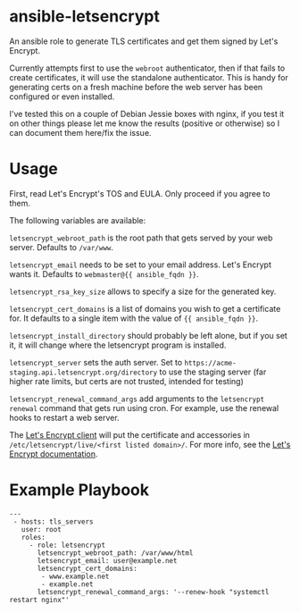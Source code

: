 # ansible-letsencrypt
An ansible role to generate TLS certificates and get them signed by Let's Encrypt.

Currently attempts first to use the `webroot` authenticator, then if that fails to create certificates,
it will use the standalone authenticator. This is handy for generating certs on a fresh machine before
the web server has been configured or even installed.

I've tested this on a couple of Debian Jessie boxes with nginx, if you test it on other things please let me know
the results (positive or otherwise) so I can document them here/fix the issue.

# Usage
First, read Let's Encrypt's TOS and EULA. Only proceed if you agree to them.

The following variables are available:

`letsencrypt_webroot_path` is the root path that gets served by your web server. Defaults to `/var/www`.

`letsencrypt_email` needs to be set to your email address. Let's Encrypt wants it. Defaults to `webmaster@{{ ansible_fqdn }}`.

`letsencrypt_rsa_key_size` allows to specify a size for the generated key.

`letsencrypt_cert_domains` is a list of domains you wish to get a certificate for. It defaults to a single item with the value of `{{ ansible_fqdn }}`.

`letsencrypt_install_directory` should probably be left alone, but if you set it, it will change where the letsencrypt program is installed.

`letsencrypt_server` sets the auth server. Set to `https://acme-staging.api.letsencrypt.org/directory` to use the staging server (far higher rate limits, but certs are not trusted, intended for testing)

`letsencrypt_renewal_command_args` add arguments to the `letsencrypt renewal` command that gets run using cron.  For example, use the renewal hooks to restart a web server.

The [Let's Encrypt client](https://github.com/letsencrypt/letsencrypt) will put the certificate and accessories in `/etc/letsencrypt/live/<first listed domain>/`. For more info, see the [Let's Encrypt documentation](https://letsencrypt.readthedocs.org/en/latest/using.html#where-are-my-certificates).

# Example Playbook
```
---
 - hosts: tls_servers
   user: root
   roles:
     - role: letsencrypt
       letsencrypt_webroot_path: /var/www/html
       letsencrypt_email: user@example.net
       letsencrypt_cert_domains:
        - www.example.net
        - example.net
       letsencrypt_renewal_command_args: '--renew-hook "systemctl restart nginx"'
```
